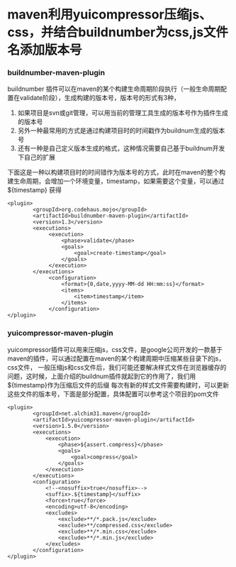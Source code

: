 maven利用yuicompressor压缩js、css，并结合buildnumber为css,js文件名添加版本号
=================


### buildnumber-maven-plugin

buildnumber 插件可以在maven的某个构建生命周期阶段执行（一般生命周期配置在validate阶段），生成构建的版本号，版本号的形式有3种，
1. 如果项目是svn或git管理，可以用当前的管理工具生成的版本号作为插件生成的版本号
1. 另外一种最常用的方式是通过构建项目时的时间戳作为buildnum生成的版本号
1. 还有一种是自己定义版本生成的格式，这种情况需要自己基于buildnum开发下自己的扩展

下面这是一种以构建项目时的时间错作为版本号的方式，此时在maven的整个构建生命周期，会增加一个环境变量，timestamp，如果需要这个变量，可以通过
${timestamp} 获得

    <plugin>
            <groupId>org.codehaus.mojo</groupId>
            <artifactId>buildnumber-maven-plugin</artifactId>
            <version>1.3</version>
            <executions>
                 <execution>
                     <phase>validate</phase>
                     <goals>
                         <goal>create-timestamp</goal>
                     </goals>
                 </execution>
            </executions>
                 <configuration>
                     <format>{0,date,yyyy-MM-dd HH:mm:ss}</format>
                     <items>
                         <item>timestamp</item>
                     </items>
                 </configuration>
    </plugin>
    

### yuicompressor-maven-plugin

yuicompressor插件可以用来压缩js，css文件，是google公司开发的一款基于maven的插件，可以通过配置在maven的某个构建周期中压缩某些目录下的js，css文件，
一般压缩js和css文件后，我们可能还要解决样式文件在浏览器缓存的问题，这时候，上面介绍的buildnum插件就起到它的作用了，我们用${timestamp}作为压缩后文件的后缀
每次有新的样式文件需要构建时，可以更新这些文件的版本号，下面是部分配置，具体配置可以参考这个项目的pom文件

    <plugin>
            <groupId>net.alchim31.maven</groupId>
            <artifactId>yuicompressor-maven-plugin</artifactId>
            <version>1.5.0</version>
            <executions>
                <execution>
                    <phase>${assert.compress}</phase>
                    <goals>
                        <goal>compress</goal>
                    </goals>
                </execution>
            </executions>
            <configuration>
                <!--<nosuffix>true</nosuffix>-->
                <suffix>.${timestamp}</suffix>
                <force>true</force>
                <encoding>utf-8</encoding>
                <excludes>
                    <exclude>**/*.pack.js</exclude>
                    <exclude>**/compressed.css</exclude>
                    <exclude>**/*.min.css</exclude>
                    <exclude>**/*.min.js</exclude>
                </excludes>
            </configuration>
    </plugin>
    